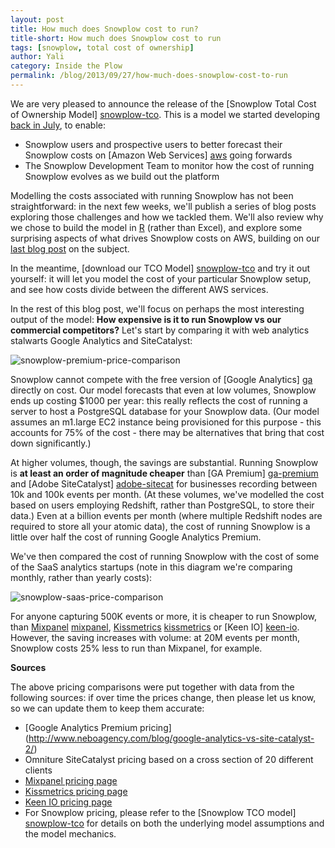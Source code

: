 ```yaml
---
layout: post
title: How much does Snowplow cost to run?
title-short: How much does Snowplow cost to run
tags: [snowplow, total cost of ownership]
author: Yali
category: Inside the Plow  
permalink: /blog/2013/09/27/how-much-does-snowplow-cost-to-run
---
```


We are very pleased to announce the release of the [Snowplow Total Cost of Ownership Model] [snowplow-tco]. This is a model we started developing [back in July][intro-post], to enable:

* Snowplow users and prospective users to better forecast their Snowplow costs on [Amazon Web Services] [aws] going forwards
* The Snowplow Development Team to monitor how the cost of running Snowplow evolves as we build out the platform

Modelling the costs associated with running Snowplow has not been straightforward: in the next few weeks, we'll publish a series of blog posts exploring those challenges and how we tackled them. We'll also review why we chose to build the model in [R][r] (rather than Excel), and explore some surprising aspects of what drives Snowplow costs on AWS, building on our [last blog post][intro-post] on the subject.

In the meantime, [download our TCO Model] [snowplow-tco] and try it out yourself: it will let you model the cost of your particular Snowplow setup, and see how costs divide between the different AWS services.

In the rest of this blog post, we'll focus on perhaps the most interesting output of the model: **How expensive is it to run Snowplow vs our commercial competitors?** Let's start by comparing it with web analytics stalwarts Google Analytics and SiteCatalyst:

![snowplow-premium-price-comparison][price-comparison-1]

<!--more-->

Snowplow cannot compete with the free version of [Google Analytics] [ga] directly on cost. Our model forecasts that even at low volumes, Snowplow ends up costing $1000 per year: this really reflects the cost of running a server to host a PostgreSQL database for your Snowplow data. (Our model assumes an m1.large EC2 instance being provisioned for this purpose - this accounts for 75% of the cost - there may be alternatives that bring that cost down significantly.)

At higher volumes, though, the savings are substantial. Running Snowplow is **at least an order of magnitude cheaper** than [GA Premium] [ga-premium] and [Adobe SiteCatalyst] [adobe-sitecat] for businesses recording between 10k and 100k events per month. (At these volumes, we've modelled the cost based on users employing Redshift, rather than PostgreSQL, to store their data.) Even at a billion events per month (where multiple Redshift nodes are required to store all your atomic data), the cost of running Snowplow is a little over half the cost of running Google Analytics Premium.

We've then compared the cost of running Snowplow with the cost of some of the SaaS analytics startups (note in this diagram we're comparing monthly, rather than yearly costs):

![snowplow-saas-price-comparison][price-comparison-2]

For anyone capturing 500K events or more, it is cheaper to run Snowplow, than [Mixpanel] [mixpanel], [Kissmetrics] [kissmetrics] or [Keen IO] [keen-io]. However, the saving increases with volume: at 20M events per month, Snowplow costs 25% less to run than Mixpanel, for example.

**Sources**

The above pricing comparisons were put together with data from the following sources: if over time the prices change, then please let us know, so we can update them to keep them accurate:

* [Google Analytics Premium pricing] (http://www.neboagency.com/blog/google-analytics-vs-site-catalyst-2/)
* Omniture SiteCatalyst pricing based on a cross section of 20 different clients
* [Mixpanel pricing page](https://mixpanel.com/pricing/)
* [Kissmetrics pricing page](https://www.kissmetrics.com/pricing)
* [Keen IO pricing page](https://keen.io/)
* For Snowplow pricing, please refer to the [Snowplow TCO model] [snowplow-tco] for details on both the underlying model assumptions and the model mechanics.

[snowplow-tco]: https://github.com/snowplow/snowplow-tco-model
[intro-post]: http://snowplowanalytics.com/blog/2013/07/09/understanding-how-different-parts-of-the-Snowplow-data-pipeline-drive-AWS-costs/
[aws]: http://aws.amazon.com/

[r]: http://cran.r-project.org/
[price-comparison-1]: /assets/img/price-comparison/snowplow-google-analytics-omniture-sitecatalyst-price-comparison.png
[price-comparison-2]: /assets/img/price-comparison/snowplow-saas-price-comparison.png
[ga]: http://www.google.co.uk/intl/en_uk/analytics/index.html
[ga-premium]: http://www.google.co.uk/intl/en_uk/analytics/premium/index.html
[adobe-sitecat]: http://www.adobe.com/solutions/digital-analytics/marketing-reports-analytics.html
[mixpanel]: https://mixpanel.com/
[kissmetrics]: https://www.kissmetrics.com/
[keen-io]: https://keen.io/

